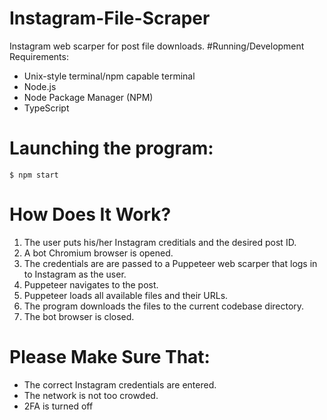 # Instagram-File-Scraper
Instagram web scarper for post file downloads.
#Running/Development Requirements:
- Unix-style terminal/npm capable terminal
- Node.js
- Node Package Manager (NPM)
- TypeScript
# Launching the program:
`$ npm start`
# How Does It Work?
1. The user puts his/her Instagram creditials and the desired post ID.
2. A bot Chromium browser is opened.
3. The credentials are are passed to a Puppeteer web scarper that logs in to Instagram as the user.
4. Puppeteer navigates to the post.
5. Puppeteer loads all available files and their URLs.
6. The program downloads the files to the current codebase directory.
7. The bot browser is closed.
# Please Make Sure That:
- The correct Instagram credentials are entered.
- The network is not too crowded.
- 2FA is turned off
